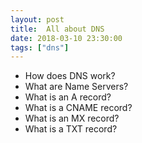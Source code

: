 ```yaml
---
layout: post
title:  All about DNS
date: 2018-03-10 23:30:00
tags: ["dns"]
---
```


* How does DNS work?
* What are Name Servers?
* What is an A record?
* What is a CNAME record?
* What is an MX record?
* What is a TXT record?

